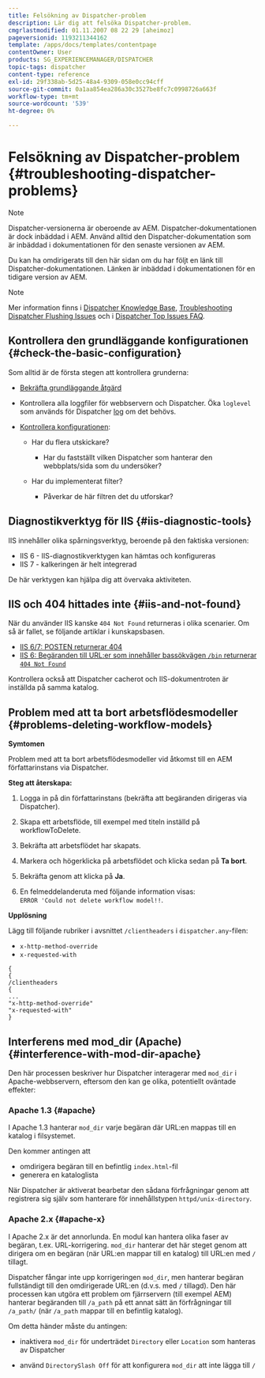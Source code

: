 ```yaml
---
title: Felsökning av Dispatcher-problem
description: Lär dig att felsöka Dispatcher-problem.
cmgrlastmodified: 01.11.2007 08 22 29 [aheimoz]
pageversionid: 1193211344162
template: /apps/docs/templates/contentpage
contentOwner: User
products: SG_EXPERIENCEMANAGER/DISPATCHER
topic-tags: dispatcher
content-type: reference
exl-id: 29f338ab-5d25-48a4-9309-058e0cc94cff
source-git-commit: 0a1aa854ea286a30c3527be8fc7c0998726a663f
workflow-type: tm+mt
source-wordcount: '539'
ht-degree: 0%

---
```


# Felsökning av Dispatcher-problem {#troubleshooting-dispatcher-problems}

>[!NOTE]
>
>Dispatcher-versionerna är oberoende av AEM. Dispatcher-dokumentationen är dock inbäddad i AEM. Använd alltid den Dispatcher-dokumentation som är inbäddad i dokumentationen för den senaste versionen av AEM.
>
>Du kan ha omdirigerats till den här sidan om du har följt en länk till Dispatcher-dokumentationen. Länken är inbäddad i dokumentationen för en tidigare version av AEM.

>[!NOTE]
>
>Mer information finns i [Dispatcher Knowledge Base](https://helpx.adobe.com/experience-manager/kb/index/dispatcher.html), [Troubleshooting Dispatcher Flushing Issues](https://experienceleague.adobe.com/search.html?lang=sv-SE#q=troubleshooting%20dispatcher%20flushing%20issues&amp;sort=relevancy&amp;f:el_product=[Experience%20Manager]) och i [Dispatcher Top Issues FAQ](dispatcher-faq.md).

## Kontrollera den grundläggande konfigurationen {#check-the-basic-configuration}

Som alltid är de första stegen att kontrollera grunderna:

* [Bekräfta grundläggande åtgärd](/help/using/dispatcher-configuration.md#confirming-basic-operation)
* Kontrollera alla loggfiler för webbservern och Dispatcher. Öka `loglevel` som används för Dispatcher [log](/help/using/dispatcher-configuration.md#logging) om det behövs.

* [Kontrollera konfigurationen](/help/using/dispatcher-configuration.md):

   * Har du flera utskickare?

      * Har du fastställt vilken Dispatcher som hanterar den webbplats/sida som du undersöker?

   * Har du implementerat filter?

      * Påverkar de här filtren det du utforskar?

## Diagnostikverktyg för IIS {#iis-diagnostic-tools}

IIS innehåller olika spårningsverktyg, beroende på den faktiska versionen:

* IIS 6 - IIS-diagnostikverktygen kan hämtas och konfigureras
* IIS 7 - kalkeringen är helt integrerad

De här verktygen kan hjälpa dig att övervaka aktiviteten.

## IIS och 404 hittades inte {#iis-and-not-found}

När du använder IIS kanske `404 Not Found` returneras i olika scenarier. Om så är fallet, se följande artiklar i kunskapsbasen.

* [IIS 6/7: POSTEN returnerar 404 ](https://helpx.adobe.com/experience-manager/kb/IIS6IsapiFilters.html)
* [IIS 6: Begäranden till URL:er som innehåller bassökvägen `/bin` returnerar `404 Not Found`](https://helpx.adobe.com/experience-manager/kb/RequestsToBinDirectoryFailInIIS6.html)

Kontrollera också att Dispatcher cacherot och IIS-dokumentroten är inställda på samma katalog.

## Problem med att ta bort arbetsflödesmodeller {#problems-deleting-workflow-models}

**Symtomen**

Problem med att ta bort arbetsflödesmodeller vid åtkomst till en AEM författarinstans via Dispatcher.

**Steg att återskapa:**

1. Logga in på din författarinstans (bekräfta att begäranden dirigeras via Dispatcher).
1. Skapa ett arbetsflöde, till exempel med titeln inställd på workflowToDelete.
1. Bekräfta att arbetsflödet har skapats.
1. Markera och högerklicka på arbetsflödet och klicka sedan på **Ta bort**.

1. Bekräfta genom att klicka på **Ja**.
1. En felmeddelanderuta med följande information visas:\
   `ERROR 'Could not delete workflow model!!`.

**Upplösning**

Lägg till följande rubriker i avsnittet `/clientheaders` i `dispatcher.any`-filen:

* `x-http-method-override`
* `x-requested-with`

```
{  
{  
/clientheaders  
{  
...  
"x-http-method-override"  
"x-requested-with"  
}
```

## Interferens med mod_dir (Apache) {#interference-with-mod-dir-apache}

Den här processen beskriver hur Dispatcher interagerar med `mod_dir` i Apache-webbservern, eftersom den kan ge olika, potentiellt oväntade effekter:

### Apache 1.3 {#apache}

I Apache 1.3 hanterar `mod_dir` varje begäran där URL:en mappas till en katalog i filsystemet.

Den kommer antingen att

* omdirigera begäran till en befintlig `index.html`-fil
* generera en kataloglista

När Dispatcher är aktiverat bearbetar den sådana förfrågningar genom att registrera sig själv som hanterare för innehållstypen `httpd/unix-directory`.

### Apache 2.x {#apache-x}

I Apache 2.x är det annorlunda. En modul kan hantera olika faser av begäran, t.ex. URL-korrigering. `mod_dir` hanterar det här steget genom att dirigera om en begäran (när URL:en mappar till en katalog) till URL:en med `/` tillagt.

Dispatcher fångar inte upp korrigeringen `mod_dir`, men hanterar begäran fullständigt till den omdirigerade URL:en (d.v.s. med `/` tillagd). Den här processen kan utgöra ett problem om fjärrservern (till exempel AEM) hanterar begäranden till `/a_path` på ett annat sätt än förfrågningar till `/a_path/` (när `/a_path` mappar till en befintlig katalog).

Om detta händer måste du antingen:

* inaktivera `mod_dir` för underträdet `Directory` eller `Location` som hanteras av Dispatcher

* använd `DirectorySlash Off` för att konfigurera `mod_dir` att inte lägga till `/`
